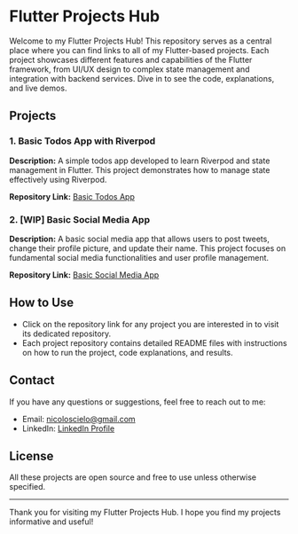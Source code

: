 # Flutter Projects Hub

Welcome to my Flutter Projects Hub! This repository serves as a central place where you can find links to all of my Flutter-based projects. Each project showcases different features and capabilities of the Flutter framework, from UI/UX design to complex state management and integration with backend services. Dive in to see the code, explanations, and live demos.

## Projects

### 1. Basic Todos App with Riverpod
**Description:** A simple todos app developed to learn Riverpod and state management in Flutter. This project demonstrates how to manage state effectively using Riverpod.

**Repository Link:** [Basic Todos App](https://github.com/DevCielo/todos_app)

### 2. [WIP] Basic Social Media App
**Description:** A basic social media app that allows users to post tweets, change their profile picture, and update their name. This project focuses on fundamental social media functionalities and user profile management.

**Repository Link:** [Basic Social Media App](https://github.com/DevCielo/social_media)

## How to Use

- Click on the repository link for any project you are interested in to visit its dedicated repository.
- Each project repository contains detailed README files with instructions on how to run the project, code explanations, and results.

## Contact

If you have any questions or suggestions, feel free to reach out to me:
- Email: nicoloscielo@gmail.com
- LinkedIn: [LinkedIn Profile](https://www.linkedin.com/in/cielo-nicolosi-567b9327a/)

## License

All these projects are open source and free to use unless otherwise specified.

---

Thank you for visiting my Flutter Projects Hub. I hope you find my projects informative and useful!
